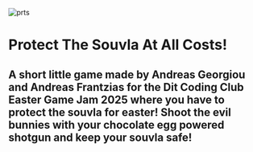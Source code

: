 ![prts](https://github.com/user-attachments/assets/11293de4-a754-409a-9e74-10d8d266bf3f)

# **Protect The Souvla At All Costs!**

## A short little game made by Andreas Georgiou and Andreas Frantzias for the Dit Coding Club Easter Game Jam 2025 where you have to protect the souvla for easter! Shoot the evil bunnies with your chocolate egg powered shotgun and keep your souvla safe!


